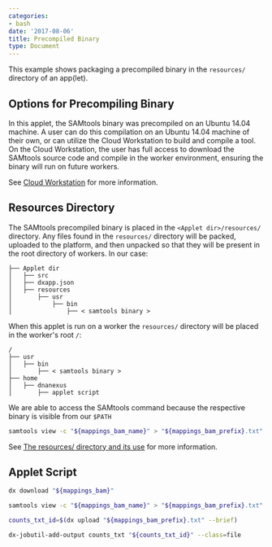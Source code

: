 ```yaml
---
categories:
- bash
date: '2017-08-06'
title: Precompiled Binary
type: Document
---
```

This example shows packaging a precompiled binary in the `resources/` directory of an app(let).

## Options for Precompiling Binary
In this applet, the SAMtools binary was precompiled on an Ubuntu 14.04 machine. A user can do this compilation on an Ubuntu 14.04 machine of their own, or can utilize the Cloud Workstation to build and compile a tool. On the Cloud Workstation, the user has full access to download the SAMtools source code and compile in the worker environment, ensuring the binary will run on future workers.

See [Cloud Workstation](https://wiki.dnanexus.com/Developer-Tutorials/Cloud-Workstations) for more information.
## Resources Directory
The SAMtools precompiled binary is placed in the `<Applet dir>/resources/` directory. Any files found in the `resources/` directory will be packed, uploaded to the platform, and then unpacked so that they will be present in the root directory of workers. In our case:
```
├── Applet dir
│   ├── src
│   ├── dxapp.json
│   ├── resources
│       ├── usr
│           ├── bin
│               ├── < samtools binary >
```
When this applet is run on a worker the `resources/` directory will be placed in the worker's root `/`:
```
/
├── usr
│   ├── bin
│       ├── < samtools binary >
├── home
│   ├── dnanexus
│   	├── applet script
```
We are able to access the SAMtools command because the respective binary is visible from our `$PATH`
```bash
samtools view -c "${mappings_bam_name}" > "${mappings_bam_prefix}.txt"
```


See [The resources/ directory and its use](https://wiki.dnanexus.com/Developer-Tutorials/App-Build-Process#The-resources/-directory-and-its-use) for more information.


## Applet Script
```bash
dx download "${mappings_bam}"

samtools view -c "${mappings_bam_name}" > "${mappings_bam_prefix}.txt"

counts_txt_id=$(dx upload "${mappings_bam_prefix}.txt" --brief)

dx-jobutil-add-output counts_txt "${counts_txt_id}" --class=file
```
